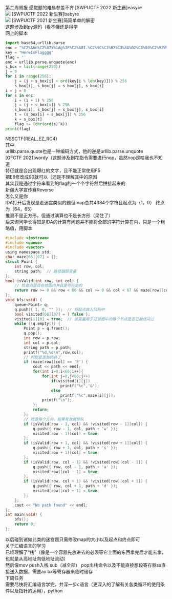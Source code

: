 第二周周报
感觉题的难易参差不齐
[SWPUCTF 2022 新生赛]easyre  
![](https://gitee.com/jiangshan-thirteen/24-palpitate/raw/master/20241027201317.png)
[SWPUCTF 2022 新生赛]babyre  
![](https://gitee.com/jiangshan-thirteen/24-palpitate/raw/master/20241027201151.png)
[SWPUCTF 2021 新生赛]简简单单的解密  
这题涉及到py源码（看不懂还是得学       
网上的脚本  
```python
import base64,urllib.parse
enc = "%C2%A6n%C2%87Y%1Ag%3F%C2%A01.%C2%9C%C3%B7%C3%8A%02%C3%80%C2%92W%C3%8C%C3%BA"
key = "HereIsFlagggg"
flag = ''
enc = urllib.parse.unquote(enc)
s_box = list(range(256))
j = 0
for i in range(256):
    j = (j + s_box[i] + ord(key[i % len(key)])) % 256
    s_box[i], s_box[j] = s_box[j], s_box[i]
i = j = 0
for s in enc:
    i = (i + 1) % 256
    j = (j + s_box[i]) % 256
    s_box[i], s_box[j] = s_box[j], s_box[i]
    t = (s_box[i] + s_box[j]) % 256
    k = s_box[t]
    flag += (chr(ord(s)^k))
print(flag)
```
NSSCTF{REAL_EZ_RC4}  
其中  
urllib.parse.quote也是一种编码方式，他的逆是urllib.parse.unquote  
[GFCTF 2021]wordy（这题涉及到花指令需要进行nop，虽然nop是啥我也不知道  
特征就是会出现爆红的文字，且不能正常使用F5  
把E8修改成90就可以（还是不理解其中的原因  
其实我是通过字符串看到的flag的一个个字符然后拼接起来的  
新疆大学宣传赛Reverse  
怎么又是你  
IDA打开后发现是走迷宫类似的题但map总共4384个字符且起点为（1，0）
终点为（64，65）  
推测不是正方形，但通过演算也不是长方形（呆住了）  
后来询问学长得知是IDA的计算有问题并不能将全部的字符计算在内，只是一个粗略值，用脚本  
```C
#include <iostream>
#include <queue>
#include <vector>
using namespace std;
char maze[66][67] = {};
struct Point {
    int row, col;
    string path;  // 路径跟踪变量
};
bool isValid(int row, int col) {
    // 检查点是否在地图内并且是可行走的
    return row >= 0 && row < 66 && col >= 0 && col < 67 && maze[row][col] != '#';
};
void bfs(void) {
    queue<Point> q;
    q.push({ 1, 0, "" });  // 将起点放入队列中
    bool visited[66][67] = { false };
    visited[1][0] = true;  // 该变量用于记录图中的每个节点是否已被访问过
    while (!q.empty()) {
        Point p = q.front();
        q.pop();
        int row = p.row;
        int col = p.col;
        string path = p.path;
        printf("%d,%d\n",row,col);
        // 判断是否到终点了
        if (maze[row][col] == 'E') {
            cout << path << endl;
            for(int i=0;i<66;i++){
                for(int j=0;j<66;j++)
                    if(visited[i][j])
                        printf("%c",'&');
                    else
                        printf("%c",maze[i][j]);
                printf("\n");
            };
            return;
        };
        // 检查每个方向，如果有效就排队
        if (isValid(row - 1, col) && !visited[row - 1][col]) {
            q.push({ row - 1, col, path + 'w' });
            visited[row - 1][col] = true;
        };
        if (isValid(row + 1, col) && !visited[row + 1][col]) {
            q.push({ row + 1, col, path + 's' });
            visited[row + 1][col] = true;
        };
        if (isValid(row, col - 1) && !visited[row][col - 1]) {
            q.push({ row, col - 1, path + 'a' });
            visited[row][col - 1] = true;
        };
        if (isValid(row, col + 1) && !visited[row][col + 1]) {
            q.push({ row, col + 1, path + 'd' });
            visited[row][col + 1] = true;
        };
    };
    cout << "No path found" << endl;
};
int main(void) {
    bfs();
    return 0;
};
```
以后碰到诸如此类的迷宫题只需修改map的大小以及起点和终点即可  
关于汇编语言的学习  
已经理解了“栈”（像是一个容器先放进去的必须等它上面的东西拿完后才能去拿，也就是从高地址向低地址流动）  
然后像mov push入栈 sub（减全部） pop出栈命令以及不能直接想段寄存器ss直接送入数据，需要ax bx等寄存器来临时储存  
下周任务  
需要尽快将汇编语言学完，并深一步c语言（更深入的了解有关各类循环的使用条件以及指针的运用），python  